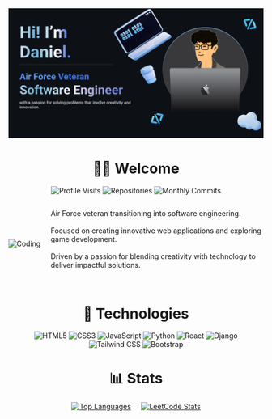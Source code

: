<img src='github-banner.png' alt="GitHub Banner" />

<h1 align="center">🧑‍💻 Welcome</h1>

<p align="center">
  <img src="https://badges.pufler.dev/visits/dp1p/dp1p" alt="Profile Visits"/> 
  <!-- <img src="https://badges.pufler.dev/years/dp1p" alt="Years on GitHub"/> -->
  <img src="https://badges.pufler.dev/repos/dp1p" alt="Repositories"/>
  <img src="https://badges.pufler.dev/commits/monthly/dp1p" alt="Monthly Commits"/>
</p>

<div class="container">
  <img class="coding-gif" alt="Coding" src="coding.gif">
  <div class="text-content">
    <p>
      Air Force veteran transitioning into software engineering. <br><br>
      Focused on creating innovative web applications and exploring <br> game development. <br><br>
      Driven by a passion for blending creativity with technology to <br> deliver impactful solutions.<br><br>
    </p>
  </div>
</div>

<h1 align="center">🔧 Technologies</h1>

<p align="center">
  <img src="https://img.shields.io/badge/html5-%23E34F26?style=for-the-badge&logo=html5&logoColor=%23E34F26&labelColor=black" alt="HTML5"/>
  <img src="https://img.shields.io/badge/css3-%231572B6?style=for-the-badge&logo=css3&logoColor=%231572B6&labelColor=black" alt="CSS3"/>
  <img src="https://img.shields.io/badge/javascript-F7DF1E?style=for-the-badge&logo=javascript&logoColor=black&labelColor=black" alt="JavaScript"/>
  <img src="https://img.shields.io/badge/python-%233776AB?style=for-the-badge&logo=python&logoColor=%233776AB&labelColor=black" alt="Python"/>
  <img src="https://img.shields.io/badge/react-61DAFB?style=for-the-badge&logo=react&logoColor=%2361DAFB&labelColor=black" alt="React"/>
  <img src="https://img.shields.io/badge/django-%23092E20?style=for-the-badge&logo=django&logoColor=%23092E20&labelColor=black" alt="Django"/>
  <img src="https://img.shields.io/badge/tailwindcss-%2306B6D4?style=for-the-badge&logo=tailwindcss&logoColor=%2306B6D4&labelColor=black" alt="Tailwind CSS"/>
  <img src="https://img.shields.io/badge/bootstrap-%237952B3?style=for-the-badge&logo=bootstrap&logoColor=%237952B3&labelColor=black" alt="Bootstrap"/>
</p>

<h1 align="center">📊 Stats</h1>

<p align="center" style="display: flex; justify-content: center; gap: 20px;">
  <a href="https://github.com/dp1p">
    <img src="https://github-readme-stats.vercel.app/api/top-langs?username=dp1p&show_icons=true&layout=compact&theme=transparent" alt="Top Languages" style="width: 400px; height: auto;"/>
  </a>
  <a href="https://leetcode.com/dkei/">
    <img src="https://leetcard.jacoblin.cool/dkei?theme=dark&font=Kaisei%20Opti&ext=heatmap" alt="LeetCode Stats" style="width: 400px; height: auto;"/>
  </a>
</p>

<style>
  .container {
    display: flex;
    flex-direction: row;
    align-items: center;
    gap: 20px;
    flex-wrap: wrap;
  }

  .coding-gif {
    max-width: 300px;
    height: auto;
  }

  .text-content {
    flex: 1;
  }

  @media (max-width: 768px) {
    .container {
      flex-direction: column;
      text-align: center;
    }

    .coding-gif {
      order: -1;
      margin-bottom: 20px;
    }
  }
</style>


<!-- GIT STATUS COMPACT ---------------------->
<!-- ![Top Langs](https://github-readme-stats.vercel.app/api/top-langs/?username=dp1p&langs_count=5) -->

<!--
**dp1p/dp1p** is a ✨ _special_ ✨ repository because its `README.md` (this file) appears on your GitHub profile.

Here are some ideas to get you started:

- 🔭 I’m currently working on ...
- 🌱 I’m currently learning ...
- 👯 I’m looking to collaborate on ...
- 🤔 I’m looking for help with ...
- 💬 Ask me about ...
- 📫 How to reach me: ...
- 😄 Pronouns: ...
- ⚡ Fun fact: ...
-->

<!-- <p>
    - 🔭 I’m currently working on **Vexa Web App**

    - 🌱 I’m currently learning **DevOps**

    - 💼 Check out my projects:
    - [Project 1](https://link-to-project1)
    - [Project 2](https://link-to-project2)
    - [Project 3](https://link-to-project3)
    - [Project 4](https://link-to-project4)

    - ⚡ Fun fact: **I am Funny**

    <h3>About Me</h3>

<h3>Favorite Games</h3>
<ul>
    <li>Pokemon</li>
    <li>Megaman</li>
    <li>Final Fantasy</li>
    <li>Smash Brothers</li>
    <li>Overwatch</li>
</ul>
<h3>Favorite Cars</h3>
<ul>
    <li>MK5 Supra 3.0 Premium</li>
    <li>BMW M3 CS</li>
    <li>Porsche 911 GT3RS</li>
    <li>Mclaren 720S</li>
</ul>
<h3>Favorite Mangas</h3>
<ul>
    <li>Jujutsu Kaisen</li>
    <li>Sakamoto Days</li>
    <li>Bleach</li>
    <li>Chainsaw Man</li>
</ul>
<h3>Hobbies</h3>
<ul>
    <li>Draw</li>
    <li>Gym</li>
    <li>Play Games</li>
</ul>

</p> -->


<!-- RESOURCES ----------------

https://simpleicons.org/ FOR ICONS
https://shields.io/ FOR IMPORTING ICONS TO GITHUB / HTML MARKDOWN -->
